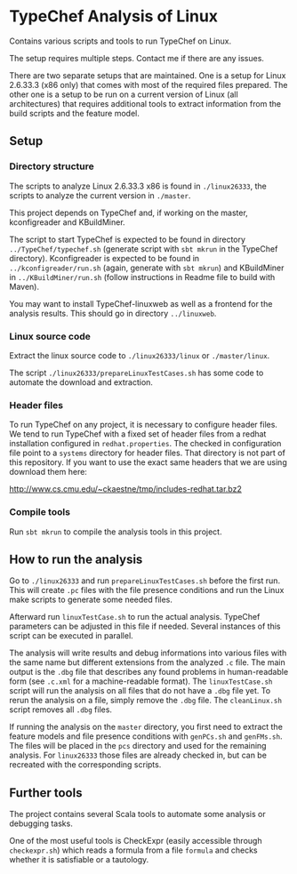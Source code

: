 # TypeChef Analysis of Linux

Contains various scripts and tools to run TypeChef on Linux.

The setup requires multiple steps. Contact me if there are any issues.

There are two separate setups that are maintained. One is a setup
for Linux 2.6.33.3 (x86 only) that comes with most of the required
files prepared. The other one is a setup to be run on a current
version of Linux (all architectures) that requires additional tools
to extract information from the build scripts and the feature model.

## Setup 

### Directory structure

The scripts to analyze Linux 2.6.33.3 x86 is found in `./linux26333`, the scripts to analyze
the current version in `./master`.

This project depends on TypeChef and, if working on the master, kconfigreader and KBuildMiner.

The script to start TypeChef is expected to be found in directory
`../TypeChef/typechef.sh` (generate script with `sbt mkrun` in the TypeChef
directory). Kconfigreader is expected to be found in `../kconfigreader/run.sh`
(again, generate with `sbt mkrun`) and KBuildMiner in `../KBuildMiner/run.sh`
(follow instructions in Readme file to build with Maven).

You may want to install TypeChef-linuxweb as well as a frontend for the
analysis results. This should go in directory `../linuxweb`.

### Linux source code

Extract the linux source code to `./linux26333/linux` or `./master/linux`.

The script `./linux26333/prepareLinuxTestCases.sh` has some code to automate 
the download and extraction.

### Header files

To run TypeChef on any project, it is necessary to configure header files. We
tend to run TypeChef with a fixed set of header files from a redhat
installation configured in `redhat.properties`. The checked in configuration
file point to a `systems` directory for header files.  That directory is not
part of this repository. If you want to use the exact same headers that we are
using download them here: 

http://www.cs.cmu.edu/~ckaestne/tmp/includes-redhat.tar.bz2

### Compile tools

Run `sbt mkrun` to compile the analysis tools in this project.


## How to run the analysis

Go to `./linux26333` and run `prepareLinuxTestCases.sh` before the first
run. This will create `.pc` files with the file presence conditions
and run the Linux make scripts to generate some needed files.

Afterward run `linuxTestCase.sh` to run the actual analysis. TypeChef parameters
can be adjusted in this file if needed. Several instances of this
script can be executed in parallel.

The analysis will write results and debug informations into various files
with the same name but different extensions from the analyzed `.c` file.
The main output is the `.dbg` file that describes any found problems
in human-readable form (see `.c.xml` for a machine-readable format).
The `linuxTestCase.sh` script will run the analysis on all files that
do not have a `.dbg` file yet. To rerun the analysis on a file, simply
remove the `.dbg` file. The `cleanLinux.sh` script removes all `.dbg` 
files.


If running the analysis on the `master` directory, you first need to extract
the feature models and file presence conditions with `genPCs.sh` and
`genFMs.sh`. The files will be placed in the `pcs` directory and used
for the remaining analysis. For `linux26333` those files are already
checked in, but can be recreated with the corresponding scripts.

## Further tools

The project contains several Scala tools to automate some analysis
or debugging tasks. 

One of the most useful tools is CheckExpr (easily accessible through
`checkexpr.sh`) which reads a formula from a file `formula`
and checks whether it is satisfiable or a tautology.